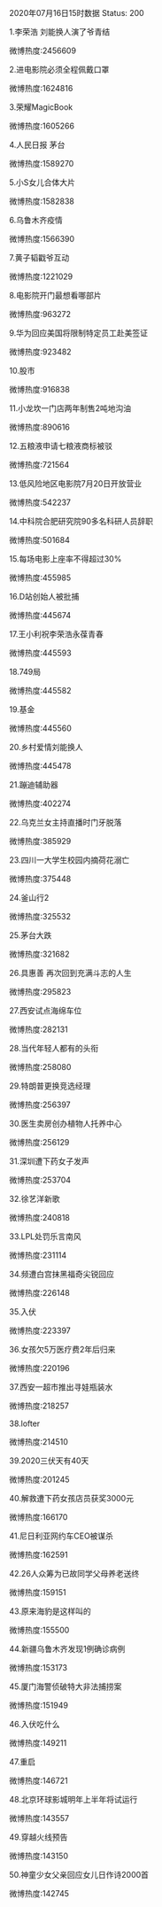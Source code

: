 2020年07月16日15时数据
Status: 200

1.李荣浩 刘能换人演了爷青结

微博热度:2456609

2.进电影院必须全程佩戴口罩

微博热度:1624816

3.荣耀MagicBook

微博热度:1605266

4.人民日报 茅台

微博热度:1589270

5.小S女儿合体大片

微博热度:1582838

6.乌鲁木齐疫情

微博热度:1566390

7.黄子韬戳爷互动

微博热度:1221029

8.电影院开门最想看哪部片

微博热度:963272

9.华为回应美国将限制特定员工赴美签证

微博热度:923482

10.股市

微博热度:916838

11.小龙坎一门店两年制售2吨地沟油

微博热度:890616

12.五粮液申请七粮液商标被驳

微博热度:721564

13.低风险地区电影院7月20日开放营业

微博热度:542237

14.中科院合肥研究院90多名科研人员辞职

微博热度:501684

15.每场电影上座率不得超过30%

微博热度:455985

16.D站创始人被批捕

微博热度:445674

17.王小利祝李荣浩永葆青春

微博热度:445593

18.749局

微博热度:445582

19.基金

微博热度:445560

20.乡村爱情刘能换人

微博热度:445478

21.蹦迪辅助器

微博热度:402274

22.乌克兰女主持直播时门牙脱落

微博热度:385929

23.四川一大学生校园内摘荷花溺亡

微博热度:375448

24.釜山行2

微博热度:325532

25.茅台大跌

微博热度:321682

26.具惠善 再次回到充满斗志的人生

微博热度:295823

27.西安试点海绵车位

微博热度:282131

28.当代年轻人都有的头衔

微博热度:258080

29.特朗普更换竞选经理

微博热度:256397

30.医生卖房创办植物人托养中心

微博热度:256129

31.深圳遭下药女子发声

微博热度:253704

32.徐艺洋新歌

微博热度:240818

33.LPL处罚乐言南风

微博热度:231114

34.频遭白宫抹黑福奇尖锐回应

微博热度:226148

35.入伏

微博热度:223397

36.女孩欠5万医疗费2年后归来

微博热度:220196

37.西安一超市推出寻娃瓶装水

微博热度:218257

38.lofter

微博热度:214510

39.2020三伏天有40天

微博热度:201245

40.解救遭下药女孩店员获奖3000元

微博热度:166170

41.尼日利亚网约车CEO被谋杀

微博热度:162591

42.26人众筹为已故同学父母养老送终

微博热度:159151

43.原来海豹是这样叫的

微博热度:155500

44.新疆乌鲁木齐发现1例确诊病例

微博热度:153173

45.厦门海警侦破特大非法捕捞案

微博热度:151949

46.入伏吃什么

微博热度:149211

47.重启

微博热度:146721

48.北京环球影城明年上半年将试运行

微博热度:143557

49.穿越火线预告

微博热度:143150

50.神童少女父亲回应女儿日作诗2000首

微博热度:142745

